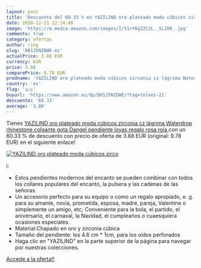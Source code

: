 ```yaml
---
layout: post
title: 'Descuento del 60.33 % en YAZILIND oro plateado moda cúbicos zirco'
date: 2020-12-21 12:14:40
image: 'https://m.media-amazon.com/images/I/51+Y6gZZC2L._SL200_.jpg'
comments: true
category: ofertas
author: ring
slug: 'B01J5NIDWE-es'
actualPrice: 3.88 EUR
currency: EUR
price: 3.88
comparePrice: 9.78 EUR
prodname: 'YAZILIND oro plateado moda cúbicos zirconia cz lágrima Waterdrop rhinestone colgante gota Dangel pendiente joyas regalo  rosa roja '
country: 'es'
flag: '🇪🇸'
buyurl: 'https://www.amazon.es/dp/B01J5NIDWE/?tag=tolees-21'
descuento: '60.33'
average: '3.88'
---
```


Tienes [YAZILIND oro plateado moda cúbicos zirconia cz lágrima Waterdrop rhinestone colgante gota Dangel pendiente joyas regalo  rosa roja ](https://www.amazon.es/dp/B01J5NIDWE/?tag=tolees-21) con un 60.33 % de descuento con precio de oferta de 3.88 EUR (original: 9.78 EUR) en el siguiente enlace!

[![YAZILIND oro plateado moda cúbicos zirco](https://m.media-amazon.com/images/I/51+Y6gZZC2L._SL200_.jpg)](https://www.amazon.es/dp/B01J5NIDWE/?tag=tolees-21)

ℹ️:

- Estos pendientes modernos del encanto se pueden combinar con todos los collares populares del encanto, la pulsera y las cadenas de las señoras.
- Un accesorio perfecto para su equipo o como un regalo apropiado, e. g. para su amante, novia, prometida, esposa, madre, pareja, Valentine o simplemente un amigo, etc; Conveniente para la bola, el partido, el aniversario, el carnaval, la Navidad, el cumpleaños o cuaesquiera ocasiones especiales.
- Material:Chapado en oro y zirconia cúbica
- Tamaño del pendiente: los 4.6 cm * 1cm, para los oídos perforados
- Haga clic en "YAZILIND" en la parte superior de la página para navegar por nuestras colecciones.

[Accede a la oferta!!](https://www.amazon.es/dp/B01J5NIDWE/?tag=tolees-21)
